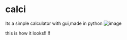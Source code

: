 # calci
Its a simple calculator with gui,made in python
![image](https://user-images.githubusercontent.com/105576603/179744999-925a1c80-88bc-48b3-9de1-9a90068232d4.png)


this is how it looks!!!!!
